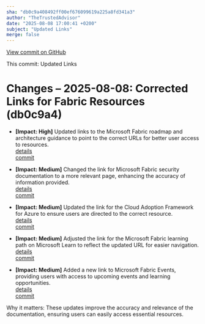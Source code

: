 ```yaml
---
sha: "db0c9a408492ff00ef676099619a225a8fd341a3"
author: "TheTrustedAdvisor"
date: "2025-08-08 17:00:41 +0200"
subject: "Updated Links"
merge: false
---
```


[View commit on GitHub](https://github.com/TheTrustedAdvisor/FabricAdoptionFramework/commit/db0c9a408492ff00ef676099619a225a8fd341a3)

This commit: Updated Links

# Changes – 2025-08-08: Corrected Links for Fabric Resources (db0c9a4)

- **[Impact: High]** Updated links to the Microsoft Fabric roadmap and architecture guidance to point to the correct URLs for better user access to resources.  
   [details](/docs/about/changes/2025-08-08-updated-links)  
   [commit](https://github.com/TheTrustedAdvisor/FabricAdoptionFramework/commit/db0c9a408492ff00ef676099619a225a8fd341a3)

- **[Impact: Medium]** Changed the link for Microsoft Fabric security documentation to a more relevant page, enhancing the accuracy of information provided.  
   [details](/docs/about/changes/2025-08-08-updated-links)  
   [commit](https://github.com/TheTrustedAdvisor/FabricAdoptionFramework/commit/db0c9a408492ff00ef676099619a225a8fd341a3)

- **[Impact: Medium]** Updated the link for the Cloud Adoption Framework for Azure to ensure users are directed to the correct resource.  
   [details](/docs/about/changes/2025-08-08-updated-links)  
   [commit](https://github.com/TheTrustedAdvisor/FabricAdoptionFramework/commit/db0c9a408492ff00ef676099619a225a8fd341a3)

- **[Impact: Medium]** Adjusted the link for the Microsoft Fabric learning path on Microsoft Learn to reflect the updated URL for easier navigation.  
   [details](/docs/about/changes/2025-08-08-updated-links)  
   [commit](https://github.com/TheTrustedAdvisor/FabricAdoptionFramework/commit/db0c9a408492ff00ef676099619a225a8fd341a3)

- **[Impact: Medium]** Added a new link to Microsoft Fabric Events, providing users with access to upcoming events and learning opportunities.  
   [details](/docs/about/changes/2025-08-08-updated-links)  
   [commit](https://github.com/TheTrustedAdvisor/FabricAdoptionFramework/commit/db0c9a408492ff00ef676099619a225a8fd341a3)

Why it matters: These updates improve the accuracy and relevance of the documentation, ensuring users can easily access essential resources.
